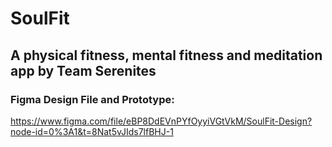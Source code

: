 # SoulFit 
## A physical fitness, mental fitness and meditation app by Team Serenites

### Figma Design File and Prototype:
https://www.figma.com/file/eBP8DdEVnPYfOyyiVGtVkM/SoulFit-Design?node-id=0%3A1&t=8Nat5vJIds7lfBHJ-1

